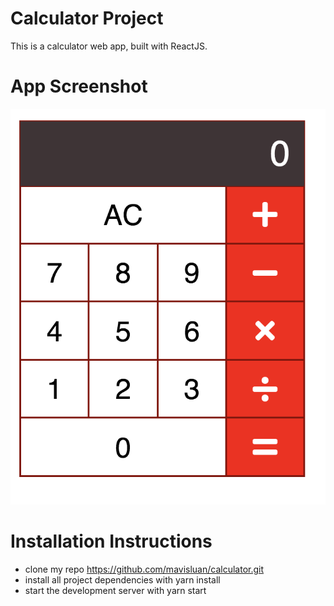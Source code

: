 # Calculator Project
This is a calculator web app, built with ReactJS.


# App Screenshot
![calculator|500x400, 60%](src/screenshot.png) 


# Installation Instructions
- clone my repo https://github.com/mavisluan/calculator.git
- install all project dependencies with yarn install
- start the development server with yarn start
